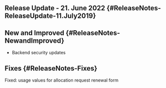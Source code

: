 ## Release Update - 21. June 2022 {#ReleaseNotes-ReleaseUpdate-11.July2019}

## New and Improved {#ReleaseNotes-NewandImproved}

-   Backend security updates

## Fixes {#ReleaseNotes-Fixes}

Fixed: usage values for allocation request renewal form
